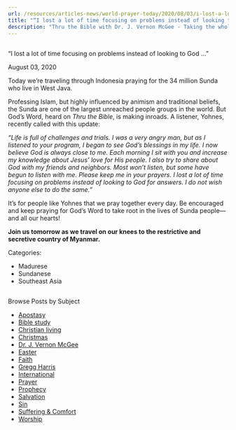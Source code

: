 ```yaml
---
url: /resources/articles-news/world-prayer-today/2020/08/03/i-lost-a-lot-of-time-focusing-on-problems-instead-of-looking-to-god
title: "“I lost a lot of time focusing on problems instead of looking to God …”"
description: "Thru the Bible with Dr. J. Vernon McGee - Taking the whole Word to the whole world"
---
```







## 
 “I lost a lot of time focusing on problems instead of looking to God …”


August 03, 2020
![]()




Today we’re traveling through Indonesia praying for the 34 million Sunda who live in West Java. 

Professing Islam, but highly influenced by animism and traditional beliefs, the Sunda are one of the largest unreached people groups in the world. But God’s Word, heard on *Thru the Bible*, is making inroads. A listener, Yohnes, recently called with this update:  
  
*“Life is full of challenges and trials. I was a very angry man, but as I listened to your program, I began to see God’s blessings in my life. I now believe God is always close to me. Each morning I sit with you and increase my knowledge about Jesus’ love for His people. I also try to share about God with my friends and neighbors. Most won’t listen, but some have begun to listen with me. Please keep me in your prayers. I lost a lot of time focusing on problems instead of looking to God for answers. I do not wish anyone else to do the same.”*

It’s for people like Yohnes that we pray together every day. Be encouraged and keep praying for God’s Word to take root in the lives of Sunda people—and all our hearts!

**Join us tomorrow as we travel on our knees to the restrictive and secretive country of Myanmar.**



Categories: 


* Madurese
* Sundanese
* Southeast Asia









## 
 Browse Posts by Subject


* [Apostasy](/resources/articles-news/-in-tags/tags/Apostasy)
* [Bible study](/resources/articles-news/-in-tags/tags/Bible-study)
* [Christian living](/resources/articles-news/-in-tags/tags/Christian-living)
* [Christmas](/resources/articles-news/-in-tags/tags/Christmas)
* [Dr. J. Vernon McGee](/resources/articles-news/-in-tags/tags/Dr-J-Vernon-McGee)
* [Easter](/resources/articles-news/-in-tags/tags/easter)
* [Faith](/resources/articles-news/-in-tags/tags/Faith)
* [Gregg Harris](/resources/articles-news/-in-tags/tags/Gregg-Harris)
* [International](/resources/articles-news/-in-tags/tags/International)
* [Prayer](/resources/articles-news/-in-tags/tags/prayer)
* [Prophecy](/resources/articles-news/-in-tags/tags/Prophecy)
* [Salvation](/resources/articles-news/-in-tags/tags/Salvation)
* [Sin](/resources/articles-news/-in-tags/tags/sin)
* [Suffering & Comfort](/resources/articles-news/-in-tags/tags/Suffering-Comfort)
* [Worship](/resources/articles-news/-in-tags/tags/worship)






